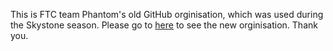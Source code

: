 This is FTC team Phantom's old GitHub orginisation, which was used during the Skystone season. Please go to [here](https://github.com/phantom12857) to see the new orginisation. Thank you.